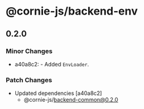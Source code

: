 # @cornie-js/backend-env

## 0.2.0

### Minor Changes

- a40a8c2: - Added `EnvLoader`.

### Patch Changes

- Updated dependencies [a40a8c2]
  - @cornie-js/backend-common@0.2.0
